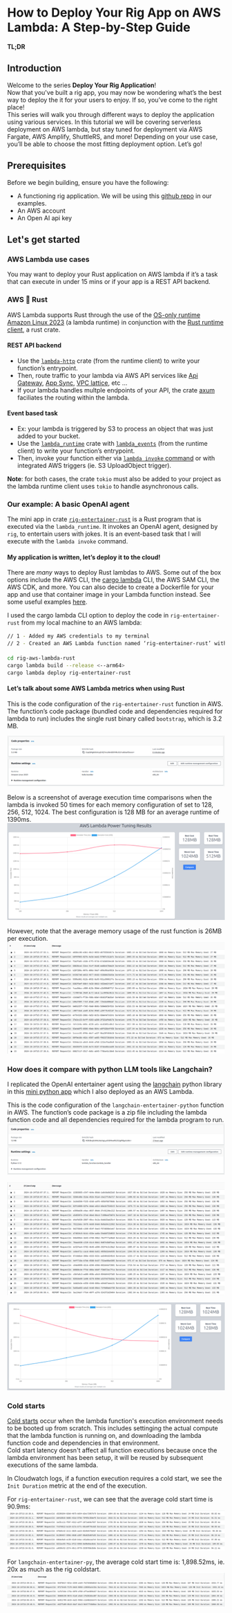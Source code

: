 # **How to Deploy Your Rig App on AWS Lambda: A Step-by-Step Guide**

**TL;DR**

## **Introduction**

Welcome to the series **Deploy Your Rig Application**!  
Now that you've built a rig app, you may now be wondering what’s the best way to deploy the it for your users to enjoy. If so, you’ve come to the right place!   
This series will walk you through different ways to deploy the application using various services. In this tutorial we will be covering serverless deployment on AWS lambda, but stay tuned for deployment via AWS Fargate, AWS Amplify, ShuttleRS, and more! Depending on your use case, you’ll be able to choose the most fitting deployment option. Let’s go\!

## **Prerequisites**

Before we begin building, ensure you have the following:

* A functioning rig application. We will be using this [github repo](https://github.com/garance-buricatu/rig-aws-lambda) in our examples.   
* An AWS account  
* An Open AI api key

## **Let's get started**

### AWS Lambda use cases
You may want to deploy your Rust application on AWS lambda if it’s a task that can execute in under 15 mins or if your app is a REST API backend.

### AWS 🤝 Rust

AWS Lambda supports Rust through the use of the [OS-only runtime Amazon Linux 2023](https://docs.aws.amazon.com/lambda/latest/dg/lambda-runtimes.html) (a lambda runtime) in conjunction with the [Rust runtime client](https://github.com/awslabs/aws-lambda-rust-runtime), a rust crate. 

#### REST API backend
* Use the [`lambda-http`](https://github.com/awslabs/aws-lambda-rust-runtime/tree/main/lambda-http) crate (from the runtime client) to write your function’s entrypoint. 
* Then, route traffic to your lambda via AWS API services like [Api Gateway](https://aws.amazon.com/api-gateway/), [App Sync](https://aws.amazon.com/pm/appsync), [VPC lattice](https://aws.amazon.com/vpc/lattice/), etc ... 
* If your lambda handles multple endpoints of your API, the crate [axum](https://github.com/tokio-rs/axum) faciliates the routing within the lambda.

#### Event based task
* Ex: your lambda is triggered by S3 to process an object that was just added to your bucket.
* Use the [`lambda_runtime`](https://github.com/awslabs/aws-lambda-rust-runtime/tree/main/lambda-runtime) crate with [`lambda_events`](https://github.com/awslabs/aws-lambda-rust-runtime/tree/main/lambda-events) (from the runtime client) to write your function’s entrypoint.
* Then, invoke your function either via [`lambda invoke` command](https://docs.aws.amazon.com/cli/latest/reference/lambda/invoke.html) or with integrated AWS triggers (ie. S3 UploadObject trigger). 

**Note**: for both cases, the crate `tokio` must also be added to your project as the lambda runtime client uses `tokio` to handle asynchronous calls.

### Our example: A basic OpenAI agent

The mini app in crate [`rig-entertainer-rust`](https://github.com/garance-buricatu/rig-aws-lambda/tree/master/rig-entertainer-rust) is a Rust program that is executed via the  `lambda_runtime`. It invokes an OpenAI agent, designed by `rig`, to entertain users with jokes. It is an event-based task that I will execute with the `lambda invoke` command.

#### My application is written, let’s deploy it to the cloud\!

There are *many* ways to deploy Rust lambdas to AWS. Some out of the box options include the AWS CLI, the [cargo lambda](https://www.cargo-lambda.info/guide/getting-started.html) CLI, the AWS SAM CLI, the AWS CDK, and more. You can also decide to create a Dockerfile for your app and use that container image in your Lambda function instead. See some useful examples [here](https://docs.aws.amazon.com/lambda/latest/dg/rust-package.html).

I used the cargo lambda CLI option to deploy the code in `rig-entertainer-rust` from my local machine to an AWS lambda:

```bash
// 1 - Added my AWS credentials to my terminal
// 2 - Created an AWS Lambda function named ‘rig-entertainer-rust’ with architecture x86_64.

cd rig-aws-lambda-rust
cargo lambda build --release <--arm64>
cargo lambda deploy rig-entertainer-rust
``` 

#### Let’s talk about some AWS Lambda metrics when using Rust

This is the code configuration of the `rig-entertainer-rust` function in AWS. The function’s code package (bundled code and dependencies required for lambda to run) includes the single rust binary called `bootstrap`, which is 3.2 MB.

![Deployment Package Rust](assets/deployment_package_rust.png)

Below is a screenshot of average execution time comparisons when the lambda is invoked 50 times for each memory configuration of set to 128, 256, 512, 1024. The best configuration is 128 MB for an average runtime of 1390ms.
![Power Tuner Rust](assets/power_tuner_rust.png)

However, note that the average memory usage of the rust function is 26MB per execution.
![Rig Cloudwatch logs](assets/rig-cw-logs.png)

### How does it compare with python LLM tools like Langchain?
I replicated the OpenAI entertainer agent using the [langchain](https://python.langchain.com/docs/introduction/) python library in this [mini python app](https://github.com/garance-buricatu/rig-aws-lambda/tree/master/langchain-entertainer-python) which I also deployed as an AWS Lambda.

This is the code configuration of the `langchain-entertainer-python` function in AWS. The function’s code package is a zip file including the lambda function code and all dependencies required for the lambda program to run.
![Deployment Package Python](assets/deployment_package_python.png)

![alt text](assets/langchain-cw-logs.png)

![alt text](assets/power_tuner_python.png)

### Cold starts
[Cold starts](https://docs.aws.amazon.com/lambda/latest/operatorguide/execution-environments.html) occur when the lambda function's execution environment needs to be booted up from scratch. This includes settinging the actual compute that the lambda function is running on, and downloading the lambda function code and dependencies in that environment.    
Cold start latency doesn't affect all function executions because once the lambda environment has been setup, it will be reused by subsequent executions of the same lambda.   

In Cloudwatch logs, if a function execution requires a cold start, we see the `Init Duration` metric at the end of the execution. 

For `rig-entertainer-rust`, we can see that the average cold start time is 90.9ms:
![Rig cold starts](assets/rig-coldstarts.png)

For `langchain-entertainer-py`, the average cold start time is: 1,898.52ms, ie. 20x as much as the rig coldstart.
![Langchain cold starts](assets/langchain-coldstarts.png)